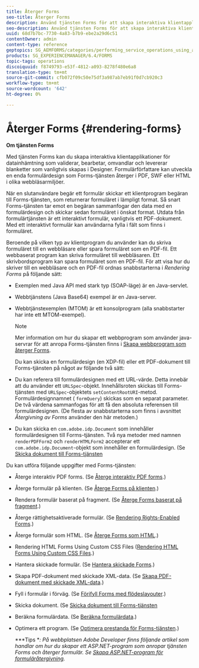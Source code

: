 ```yaml
---
title: Återger Forms
seo-title: Återger Forms
description: Använd tjänsten Forms för att skapa interaktiva klientapplikationer för datainhämtning som validerar, bearbetar, omvandlar och levererar blanketter som vanligtvis skapas i Designer. Formulärförfattare kan utveckla en enda formulärdesign som Forms-tjänsten återger i PDF, SWF eller HTML i olika webbläsarmiljöer.
seo-description: Använd tjänsten Forms för att skapa interaktiva klientapplikationer för datainhämtning som validerar, bearbetar, omvandlar och levererar blanketter som vanligtvis skapas i Designer. Formulärförfattare kan utveckla en enda formulärdesign som Forms-tjänsten återger i PDF, SWF eller HTML i olika webbläsarmiljöer.
uuid: 68d7b7bc-7730-4a83-b7b9-ebe2a29d6c51
contentOwner: admin
content-type: reference
geptopics: SG_AEMFORMS/categories/performing_service_operations_using_apis
products: SG_EXPERIENCEMANAGER/6.4/FORMS
topic-tags: operations
discoiquuid: f8749793-e53f-4812-a093-8278f480e6a8
translation-type: tm+mt
source-git-commit: cfb072f09c50e75df3a987ab7eb91f0d7cb920c3
workflow-type: tm+mt
source-wordcount: '642'
ht-degree: 0%

---
```



# Återger Forms {#rendering-forms}

**Om tjänsten Forms**

Med tjänsten Forms kan du skapa interaktiva klientapplikationer för datainhämtning som validerar, bearbetar, omvandlar och levererar blanketter som vanligtvis skapas i Designer. Formulärförfattare kan utveckla en enda formulärdesign som Forms-tjänsten återger i PDF, SWF eller HTML i olika webbläsarmiljöer.

När en slutanvändare begär ett formulär skickar ett klientprogram begäran till Forms-tjänsten, som returnerar formuläret i lämpligt format. Så snart Forms-tjänsten tar emot en begäran sammanfogar den data med en formulärdesign och skickar sedan formuläret i önskat format. Utdata från formulärtjänsten är ett interaktivt formulär, vanligtvis ett PDF-dokument. Med ett interaktivt formulär kan användarna fylla i fält som finns i formuläret.

Beroende på vilken typ av klientprogram du använder kan du skriva formuläret till en webbläsare eller spara formuläret som en PDF-fil. Ett webbaserat program kan skriva formuläret till webbläsaren. Ett skrivbordsprogram kan spara formuläret som en PDF-fil. För att visa hur du skriver till en webbläsare och en PDF-fil ordnas snabbstarterna i *Rendering Forms* på följande sätt:

* Exemplen med Java API med stark typ (SOAP-läge) är en Java-servlet.
* Webbtjänstens (Java Base64) exempel är en Java-server.
* Webbtjänstexemplen (MTOM) är ett konsolprogram (alla snabbstarter har inte ett MTOM-exempel).

   >[!NOTE]
   >
   >Mer information om hur du skapar ett webbprogram som använder java-servrar för att anropa Forms-tjänsten finns i [Skapa webbprogram som återger Forms](/help/forms/developing/creating-web-applications-renders-forms.md).

   Du kan skicka en formulärdesign (en XDP-fil) eller ett PDF-dokument till Forms-tjänsten på något av följande två sätt:

* Du kan referera till formulärdesignen med ett URL-värde. Detta innebär att du använder ett `URLSpec`-objekt. Innehållsroten skickas till Forms-tjänsten med `URLSpec`-objektets `setContentRootURI`-metod. Formulärdesignnamnet ( `formQuery`) skickas som en separat parameter. De två värdena sammanfogas för att få den absoluta referensen till formulärdesignen. (De flesta av snabbstarterna som finns i avsnittet *Återgivning av Forms* använder den här metoden.)
* Du kan skicka en `com.adobe.idp.Document` som innehåller formulärdesignen till Forms-tjänsten. Två nya metoder med namnen `renderPDFForm2` och `renderHTMLForm2` accepterar ett `com.adobe.idp.Document`-objekt som innehåller en formulärdesign. (Se [Skicka dokument till Forms-tjänsten](/help/forms/developing/passing-documents-forms-service.md)

Du kan utföra följande uppgifter med Forms-tjänsten:

* Återge interaktiv PDF forms. (Se [Återge interaktiv PDF forms](/help/forms/developing/rendering-interactive-pdf-forms.md).)
* Återge formulär på klienten. (Se [Återge Forms på klienten](/help/forms/developing/rendering-forms-client.md).)
* Rendera formulär baserat på fragment. (Se [Återge Forms baserat på fragment](/help/forms/developing/rendering-forms-based-fragments.md).)
* Återge rättighetsaktiverade formulär. (Se [Rendering Rights-Enabled Forms](/help/forms/developing/rendering-rights-enabled-forms.md).)
* Återge formulär som HTML. (Se [Återge Forms som HTML](/help/forms/developing/rendering-forms-html.md).)
* Rendering HTML Forms Using Custom CSS Files ([Rendering HTML Forms Using Custom CSS Files](/help/forms/developing/rendering-html-forms-using-custom.md).)
* Hantera skickade formulär. (Se [Hantera skickade Forms](/help/forms/developing/handling-submitted-forms.md).)
* Skapa PDF-dokument med skickade XML-data. (Se [Skapa PDF-dokument med skickade XML-data](/help/forms/developing/creating-pdf-documents-submitted-xml.md).)
* Fyll i formulär i förväg. (Se [Förifyll Forms med flödeslayouter](/help/forms/developing/prepopulating-forms-flowable-layouts.md).)
* Skicka dokument. (Se [Skicka dokument till Forms-tjänsten](/help/forms/developing/passing-documents-forms-service.md)
* Beräkna formulärdata. (Se [Beräkna formulärdata](/help/forms/developing/calculating-form-data.md).)
* Optimera ett program. (Se [Optimera prestanda för Forms-tjänsten](/help/forms/developing/optimizing-performance-forms-service.md).)

   ***Tips **: På webbplatsen Adobe Developer finns följande artikel som handlar om hur du skapar ett ASP.NET-program som anropar tjänsten Forms och återger formulär. Se [Skapa ASP.NET-program för formuläråtergivning](https://www.adobe.com/devnet/livecycle/articles/asp_net.html).*

